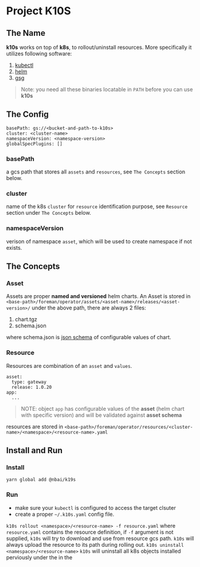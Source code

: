 # Project K10S

## The Name
**k10s** works on top of **k8s**, to rollout/uninstall resources. More specifically it utilizes following software:

 1. [kubectl](https://kubernetes.io/docs/reference/kubectl/)
 2. [helm](https://helm.sh/)
 3. [gsg](https://github.com/nextbillion-ai/gsg)

> Note: you need all these binaries locatable in `PATH` before you can use **k10s**

## The Config
```
basePath: gs://<bucket-and-path-to-k10s>
cluster: <cluster-name>
namespaceVersion: <namespace-version>
globalSpecPlugins: []
```

### basePath
a gcs path that stores all `assets` and `resources`, see `The Concepts` section below.

### cluster
name of the k8s `cluster` for `resource` identification purpose, see `Resource` section under `The Concepts` below.

### namespaceVersion
verison of namespace `asset`, which will be used to create namespace if not exists.

## The Concepts
### Asset
Assets are proper **named and versioned** helm charts.
An Asset is stored in `<base-path>/foreman/operator/assets/<asset-name>/releases/<asset-version>/`
under the above path, there are always 2 files: 

 1. chart.tgz
 2. schema.json

where schema.json is [json schema](https://json-schema.org/) of configurable values of chart.

### Resource
Resources are combination of an `asset` and `values`.
```
asset:
  type: gateway
  release: 1.0.20
app:
  ...
```

> NOTE: object `app` has configurable values of the **asset** (helm chart with specific version) and will be validated against **asset schema**

resources are stored in `<base-path>/foreman/operator/resources/<cluster-name>/<namespace>/<resource-name>.yaml`

## Install and Run
### Install
`yarn global add @nbai/k19s`

### Run
 - make sure your `kubectl` is configured to access the target clsuter
 - create a proper `~/.k10s.yaml` config file.

`k10s rollout <namespace>/<resource-name> -f resource.yaml`
where `resource.yaml` contains the resource definition, if `-f` argument is not supplied, `k10s` will try to download and use from resource gcs path. `k10s` will always upload the resource to its path during rolling out.
`k10s uninstall <namespace>/<resource-name>`
`k10s` will uninstall all k8s objects installed perviously under the <resource-name> in the <namespace>